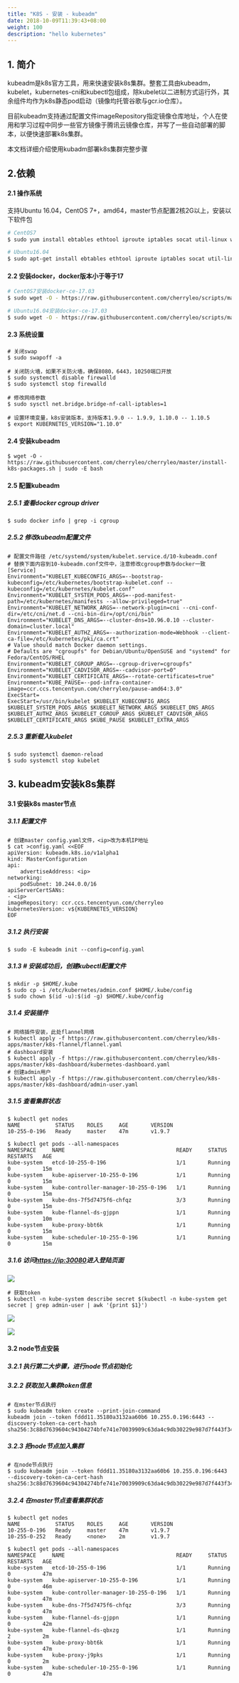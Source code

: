 ```yaml
---
title: "K8S - 安装 - kubeadm"
date: 2018-10-09T11:39:43+08:00
weight: 100
description: "hello kubernetes"
---
```


## 1. 简介

kubeadm是k8s官方工具，用来快速安装k8s集群。整套工具由kubeadm，kubelet，kubernetes-cni和kubectl包组成，除kubelet以二进制方式运行外，其余组件均作为k8s静态pod启动（镜像均托管谷歌与gcr.io仓库）。

目前kubeadm支持通过配置文件imageRepository指定镜像仓库地址，个人在使用和学习过程中同步一些官方镜像于腾讯云镜像仓库，并写了一些自动部署的脚本，以便快速部署k8s集群。

本文档详细介绍使用kubadm部署k8s集群完整步骤



## 2.依赖

#### 2.1 操作系统

支持Ubuntu 16.04，CentOS 7+，amd64，master节点配置2核2G以上，安装以下软件包

```bash
# CentOS7
$ sudo yum install ebtables ethtool iproute iptables socat util-linux wget -y

# Ubuntu16.04
$ sudo apt-get install ebtables ethtool iproute iptables socat util-linux wget -y
```

#### 2.2 安装docker，docker版本小于等于17

```bash
# CentOS7安装docker-ce-17.03
$ sudo wget -O - https://raw.githubusercontent.com/cherryleo/scripts/master/centos7-install-docker.sh | sudo sh

# Ubuntu16.04安装docker-ce-17.03
$ sudo wget -O - https://raw.githubusercontent.com/cherryleo/scripts/master/ubuntu16.04-install-docker.sh | sudo sh
```

#### 2.3 系统设置

```console
# 关闭swap
$ sudo swapoff -a

# 关闭防火墙，如果不关防火墙，确保8080，6443，10250端口开放
$ sudo systemctl disable firewalld
$ sudo systemctl stop firewalld

# 修改网络参数
$ sudo sysctl net.bridge.bridge-nf-call-iptables=1

# 设置环境变量，k8s安装版本，支持版本1.9.0 -- 1.9.9, 1.10.0 -- 1.10.5
$ export KUBERNETES_VERSION="1.10.0"
```

#### 2.4 安装kubeadm

```console
$ wget -O - https://raw.githubusercontent.com/cherryleo/cherryleo/master/install-k8s-packages.sh | sudo -E bash
```

#### 2.5 配置kubeadm

##### 2.5.1 查看docker cgroup driver

```console
$ sudo docker info | grep -i cgroup
```

##### 2.5.2 修改kubeadm配置文件 

```shell
# 配置文件路径 /etc/systemd/system/kubelet.service.d/10-kubeadm.conf
# 替换下面内容到10-kubeadm.conf文件中，注意修改cgroup参数与docker一致
[Service]
Environment="KUBELET_KUBECONFIG_ARGS=--bootstrap-kubeconfig=/etc/kubernetes/bootstrap-kubelet.conf --kubeconfig=/etc/kubernetes/kubelet.conf"
Environment="KUBELET_SYSTEM_PODS_ARGS=--pod-manifest-path=/etc/kubernetes/manifests --allow-privileged=true"
Environment="KUBELET_NETWORK_ARGS=--network-plugin=cni --cni-conf-dir=/etc/cni/net.d --cni-bin-dir=/opt/cni/bin"
Environment="KUBELET_DNS_ARGS=--cluster-dns=10.96.0.10 --cluster-domain=cluster.local"
Environment="KUBELET_AUTHZ_ARGS=--authorization-mode=Webhook --client-ca-file=/etc/kubernetes/pki/ca.crt"
# Value should match Docker daemon settings.
# Defaults are "cgroupfs" for Debian/Ubuntu/OpenSUSE and "systemd" for Fedora/CentOS/RHEL
Environment="KUBELET_CGROUP_ARGS=--cgroup-driver=cgroupfs"
Environment="KUBELET_CADVISOR_ARGS=--cadvisor-port=0"
Environment="KUBELET_CERTIFICATE_ARGS=--rotate-certificates=true"
Environment="KUBE_PAUSE=--pod-infra-container-image=ccr.ccs.tencentyun.com/cherryleo/pause-amd64:3.0"
ExecStart=
ExecStart=/usr/bin/kubelet $KUBELET_KUBECONFIG_ARGS $KUBELET_SYSTEM_PODS_ARGS $KUBELET_NETWORK_ARGS $KUBELET_DNS_ARGS $KUBELET_AUTHZ_ARGS $KUBELET_CGROUP_ARGS $KUBELET_CADVISOR_ARGS $KUBELET_CERTIFICATE_ARGS $KUBE_PAUSE $KUBELET_EXTRA_ARGS
```
##### 2.5.3 重新载入kubelet 

```console
$ sudo systemctl daemon-reload
$ sudo systemctl stop kubelet
```



## 3. kubeadm安装k8s集群

#### 3.1 安装k8s master节点

##### 3.1.1 配置文件

```console
# 创建master config.yaml文件，<ip>改为本机IP地址
$ cat >config.yaml <<EOF
apiVersion: kubeadm.k8s.io/v1alpha1
kind: MasterConfiguration
api:
    advertiseAddress: <ip>
networking:
    podSubnet: 10.244.0.0/16
apiServerCertSANs:
- <ip>
imageRepository: ccr.ccs.tencentyun.com/cherryleo
kubernetesVersion: v${KUBERNETES_VERSION}
EOF
```

##### 3.1.2 执行安装

```console
$ sudo -E kubeadm init --config=config.yaml
```

##### 3.1.3 # 安装成功后，创建kubectl配置文件

```console
$ mkdir -p $HOME/.kube
$ sudo cp -i /etc/kubernetes/admin.conf $HOME/.kube/config
$ sudo chown $(id -u):$(id -g) $HOME/.kube/config
```

##### 3.1.4 安装插件

```console
# 网络插件安装，此处flannel网络
$ kubectl apply -f https://raw.githubusercontent.com/cherryleo/k8s-apps/master/k8s-flannel/flannel.yaml
# dashboard安装
$ kubectl apply -f https://raw.githubusercontent.com/cherryleo/k8s-apps/master/k8s-dashboard/kubernetes-dashboard.yaml
# 创建admin用户
$ kubectl apply -f https://raw.githubusercontent.com/cherryleo/k8s-apps/master/k8s-dashboard/admin-user.yaml
```

##### 3.1.5 查看集群状态

```console
$ kubectl get nodes
NAME           STATUS    ROLES     AGE       VERSION
10-255-0-196   Ready     master    47m       v1.9.7

$ kubectl get pods --all-namespaces
NAMESPACE     NAME                                   READY     STATUS    RESTARTS   AGE
kube-system   etcd-10-255-0-196                      1/1       Running   0          15m
kube-system   kube-apiserver-10-255-0-196            1/1       Running   0          15m
kube-system   kube-controller-manager-10-255-0-196   1/1       Running   0          15m
kube-system   kube-dns-7f5d7475f6-chfqz              3/3       Running   0          15m
kube-system   kube-flannel-ds-gjppn                  1/1       Running   0          10m
kube-system   kube-proxy-bbt6k                       1/1       Running   0          15m
kube-system   kube-scheduler-10-255-0-196            1/1       Running   0          15m
```

##### 3.1.6 访问[https://ip:30080](https://ip:30080)进入登陆页面

![](https://fileserver-1253732882.cos.ap-chongqing.myqcloud.com/pic/k8s-dashboard-login.png)

```console
# 获取token
$ kubectl -n kube-system describe secret $(kubectl -n kube-system get secret | grep admin-user | awk '{print $1}')
```

![](https://fileserver-1253732882.cos.ap-chongqing.myqcloud.com/pic/k8s-dashboard-token.png)

![](https://fileserver-1253732882.cos.ap-chongqing.myqcloud.com/pic/k8s-dashboard.png)

#### 3.2 node节点安装

##### 3.2.1 执行第二大步骤，进行node节点初始化

##### 3.2.2 获取加入集群token信息

```console
# 在mster节点执行
$ sudo kubeadm token create --print-join-command
kubeadm join --token fddd11.35180a3132aa60b6 10.255.0.196:6443 --discovery-token-ca-cert-hash sha256:3c88d7639604c94304274bfe741e70039909c63da4c9db30229e987d7f443f34
```

##### 3.2.3 把node节点加入集群

```console
# 在node节点执行
$ sudo kubeadm join --token fddd11.35180a3132aa60b6 10.255.0.196:6443 --discovery-token-ca-cert-hash sha256:3c88d7639604c94304274bfe741e70039909c63da4c9db30229e987d7f443f34
```

##### 3.2.4 在master节点查看集群状态

```console
$ kubectl get nodes
NAME           STATUS    ROLES     AGE       VERSION
10-255-0-196   Ready     master    47m       v1.9.7
10-255-0-252   Ready     <none>    2m        v1.9.7

$ kubectl get pods --all-namespaces
NAMESPACE     NAME                                   READY     STATUS    RESTARTS   AGE
kube-system   etcd-10-255-0-196                      1/1       Running   0          47m
kube-system   kube-apiserver-10-255-0-196            1/1       Running   0          46m
kube-system   kube-controller-manager-10-255-0-196   1/1       Running   0          47m
kube-system   kube-dns-7f5d7475f6-chfqz              3/3       Running   0          47m
kube-system   kube-flannel-ds-gjppn                  1/1       Running   0          42m
kube-system   kube-flannel-ds-qbxzg                  1/1       Running   2          2m
kube-system   kube-proxy-bbt6k                       1/1       Running   0          47m
kube-system   kube-proxy-j9pks                       1/1       Running   0          2m
kube-system   kube-scheduler-10-255-0-196            1/1       Running   0          47m
```
